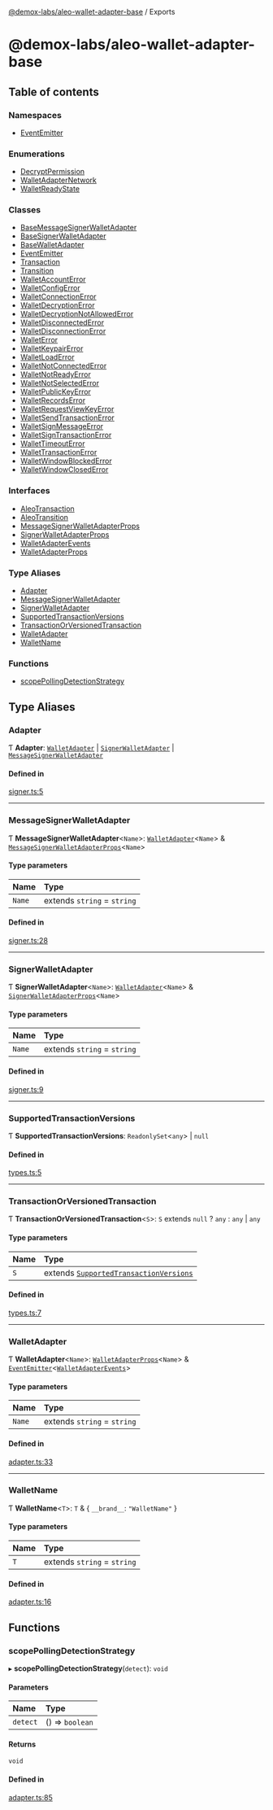 [@demox-labs/aleo-wallet-adapter-base](README.md) / Exports

# @demox-labs/aleo-wallet-adapter-base

## Table of contents

### Namespaces

- [EventEmitter](modules/EventEmitter.md)

### Enumerations

- [DecryptPermission](enums/DecryptPermission.md)
- [WalletAdapterNetwork](enums/WalletAdapterNetwork.md)
- [WalletReadyState](enums/WalletReadyState.md)

### Classes

- [BaseMessageSignerWalletAdapter](classes/BaseMessageSignerWalletAdapter.md)
- [BaseSignerWalletAdapter](classes/BaseSignerWalletAdapter.md)
- [BaseWalletAdapter](classes/BaseWalletAdapter.md)
- [EventEmitter](classes/EventEmitter-1.md)
- [Transaction](classes/Transaction.md)
- [Transition](classes/Transition.md)
- [WalletAccountError](classes/WalletAccountError.md)
- [WalletConfigError](classes/WalletConfigError.md)
- [WalletConnectionError](classes/WalletConnectionError.md)
- [WalletDecryptionError](classes/WalletDecryptionError.md)
- [WalletDecryptionNotAllowedError](classes/WalletDecryptionNotAllowedError.md)
- [WalletDisconnectedError](classes/WalletDisconnectedError.md)
- [WalletDisconnectionError](classes/WalletDisconnectionError.md)
- [WalletError](classes/WalletError.md)
- [WalletKeypairError](classes/WalletKeypairError.md)
- [WalletLoadError](classes/WalletLoadError.md)
- [WalletNotConnectedError](classes/WalletNotConnectedError.md)
- [WalletNotReadyError](classes/WalletNotReadyError.md)
- [WalletNotSelectedError](classes/WalletNotSelectedError.md)
- [WalletPublicKeyError](classes/WalletPublicKeyError.md)
- [WalletRecordsError](classes/WalletRecordsError.md)
- [WalletRequestViewKeyError](classes/WalletRequestViewKeyError.md)
- [WalletSendTransactionError](classes/WalletSendTransactionError.md)
- [WalletSignMessageError](classes/WalletSignMessageError.md)
- [WalletSignTransactionError](classes/WalletSignTransactionError.md)
- [WalletTimeoutError](classes/WalletTimeoutError.md)
- [WalletTransactionError](classes/WalletTransactionError.md)
- [WalletWindowBlockedError](classes/WalletWindowBlockedError.md)
- [WalletWindowClosedError](classes/WalletWindowClosedError.md)

### Interfaces

- [AleoTransaction](interfaces/AleoTransaction.md)
- [AleoTransition](interfaces/AleoTransition.md)
- [MessageSignerWalletAdapterProps](interfaces/MessageSignerWalletAdapterProps.md)
- [SignerWalletAdapterProps](interfaces/SignerWalletAdapterProps.md)
- [WalletAdapterEvents](interfaces/WalletAdapterEvents.md)
- [WalletAdapterProps](interfaces/WalletAdapterProps.md)

### Type Aliases

- [Adapter](modules.md#adapter)
- [MessageSignerWalletAdapter](modules.md#messagesignerwalletadapter)
- [SignerWalletAdapter](modules.md#signerwalletadapter)
- [SupportedTransactionVersions](modules.md#supportedtransactionversions)
- [TransactionOrVersionedTransaction](modules.md#transactionorversionedtransaction)
- [WalletAdapter](modules.md#walletadapter)
- [WalletName](modules.md#walletname)

### Functions

- [scopePollingDetectionStrategy](modules.md#scopepollingdetectionstrategy)

## Type Aliases

### Adapter

Ƭ **Adapter**: [`WalletAdapter`](modules.md#walletadapter) \| [`SignerWalletAdapter`](modules.md#signerwalletadapter) \| [`MessageSignerWalletAdapter`](modules.md#messagesignerwalletadapter)

#### Defined in

[signer.ts:5](https://github.com/demox-labs/leo-wallet-adapter/blob/d6f035f/packages/core/base/signer.ts#L5)

___

### MessageSignerWalletAdapter

Ƭ **MessageSignerWalletAdapter**<`Name`\>: [`WalletAdapter`](modules.md#walletadapter)<`Name`\> & [`MessageSignerWalletAdapterProps`](interfaces/MessageSignerWalletAdapterProps.md)<`Name`\>

#### Type parameters

| Name | Type |
| :------ | :------ |
| `Name` | extends `string` = `string` |

#### Defined in

[signer.ts:28](https://github.com/demox-labs/leo-wallet-adapter/blob/d6f035f/packages/core/base/signer.ts#L28)

___

### SignerWalletAdapter

Ƭ **SignerWalletAdapter**<`Name`\>: [`WalletAdapter`](modules.md#walletadapter)<`Name`\> & [`SignerWalletAdapterProps`](interfaces/SignerWalletAdapterProps.md)<`Name`\>

#### Type parameters

| Name | Type |
| :------ | :------ |
| `Name` | extends `string` = `string` |

#### Defined in

[signer.ts:9](https://github.com/demox-labs/leo-wallet-adapter/blob/d6f035f/packages/core/base/signer.ts#L9)

___

### SupportedTransactionVersions

Ƭ **SupportedTransactionVersions**: `ReadonlySet`<`any`\> \| ``null``

#### Defined in

[types.ts:5](https://github.com/demox-labs/leo-wallet-adapter/blob/d6f035f/packages/core/base/types.ts#L5)

___

### TransactionOrVersionedTransaction

Ƭ **TransactionOrVersionedTransaction**<`S`\>: `S` extends ``null`` ? `any` : `any` \| `any`

#### Type parameters

| Name | Type |
| :------ | :------ |
| `S` | extends [`SupportedTransactionVersions`](modules.md#supportedtransactionversions) |

#### Defined in

[types.ts:7](https://github.com/demox-labs/leo-wallet-adapter/blob/d6f035f/packages/core/base/types.ts#L7)

___

### WalletAdapter

Ƭ **WalletAdapter**<`Name`\>: [`WalletAdapterProps`](interfaces/WalletAdapterProps.md)<`Name`\> & [`EventEmitter`](classes/EventEmitter-1.md)<[`WalletAdapterEvents`](interfaces/WalletAdapterEvents.md)\>

#### Type parameters

| Name | Type |
| :------ | :------ |
| `Name` | extends `string` = `string` |

#### Defined in

[adapter.ts:33](https://github.com/demox-labs/leo-wallet-adapter/blob/d6f035f/packages/core/base/adapter.ts#L33)

___

### WalletName

Ƭ **WalletName**<`T`\>: `T` & { `__brand__`: ``"WalletName"``  }

#### Type parameters

| Name | Type |
| :------ | :------ |
| `T` | extends `string` = `string` |

#### Defined in

[adapter.ts:16](https://github.com/demox-labs/leo-wallet-adapter/blob/d6f035f/packages/core/base/adapter.ts#L16)

## Functions

### scopePollingDetectionStrategy

▸ **scopePollingDetectionStrategy**(`detect`): `void`

#### Parameters

| Name | Type |
| :------ | :------ |
| `detect` | () => `boolean` |

#### Returns

`void`

#### Defined in

[adapter.ts:85](https://github.com/demox-labs/leo-wallet-adapter/blob/d6f035f/packages/core/base/adapter.ts#L85)
